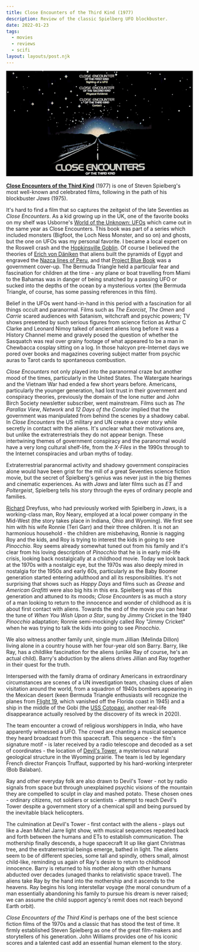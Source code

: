 ```yaml
---
title: Close Encounters of the Third Kind (1977)
description: Review of the classic Spielberg UFO blockbuster.
date: 2022-01-23
tags:
  - movies
  - reviews
  - scifi
layout: layouts/post.njk
---
```


![Close Encounters](/img/close-encounters-poster.jpg)

**[Close Encounters of the Third Kind](https://www.imdb.com/title/tt0075860/)** (1977) is one of Steven Spielberg's most well-known and celebrated films, following in the path of his blockbuster *Jaws* (1975).

It's hard to find a film that so captures the zeitgeist of the late Seventies as *Close Encounters*. As a kid growing up in the UK, one of the favorite books on my shelf was Usborne's [World of the Unknown: UFOs](https://wearethemutants.com/2018/07/17/usbornes-world-of-the-unknown-ufos-1977/) which came out in the same year as Close Encounters. This book was part of a series which included monsters (Bigfoot, the Loch Ness Monster, and so on) and ghosts, but the one on UFOs was my personal favorite. I became a local expert on the Roswell crash and the [Hopkinsville Goblin](https://en.wikipedia.org/wiki/Kelly%E2%80%93Hopkinsville_encounter). Of course I believed the theories of [Erich von Däniken](https://en.wikipedia.org/wiki/Erich_von_D%C3%A4niken) that aliens built the pyramids of Egypt and engraved the [Nazca lines of Peru](https://en.wikipedia.org/wiki/Nazca_Lines), and that [Project Blue Book](https://en.wikipedia.org/wiki/Project_Blue_Book) was a government cover-up. The Bermuda Triangle held a particular fear and fascination for children at the time - any plane or boat travelling from Miami to the Bahamas was in danger of being snatched by a passing UFO or sucked into the depths of the ocean by a mysterious vortex (the Bermuda Triangle, of course, has some passing references in this film).

Belief in the UFOs went hand-in-hand in this period with a fascination for all things occult and paranormal. Films such as *The Exorcist*, *The Omen* and *Carrie* scared audiences with Satanism, witchcraft and psychic powers; TV shows presented by such serious figures from science fiction as Arthur C Clarke and Leonard Nimoy talked of ancient aliens long before it was a History Channel meme and gravely posed the question of whether the Sasquatch was real over grainy footage of what appeared to be a man in Chewbacca cosplay sitting on a log. In those halcyon pre-Internet days we pored over books and magazines covering subject matter from psychic auras to Tarot cards to spontaneous combustion.

*Close Encounters* not only played into the paranormal craze but another mood of the times, particularly in the United States. The Watergate hearings and the Vietnam War had ended a few short years before. Americans, particularly the younger generation, had lost trust in their government and conspiracy theories, previously the domain of the lone nutter and John Birch Society newsletter subscriber, went mainstream. Films such as *The Parallax View*, *Network* and *12 Days of the Condor* implied that the government was manipulated from behind the scenes by a shadowy cabal. In *Close Encounters* the US military and UN create a cover story while secretly in contact with the aliens. It's unclear what their motivations are, but unlike the extraterrestrials they do not appear benign. These intertwining themes of government conspiracy and the paranormal would have a very long cultural shelf-life, from the *X-Files* in the 1990s through to the Internet conspiracies and urban myths of today.

Extraterrestrial paranormal activity and shadowy government conspiracies alone would have been grist for the mill of a great Seventies science fiction movie, but the secret of Spielberg's genius was never just in the big themes and cinematic experiences. As with *Jaws* and later films such as *ET* and *Poltergeist*, Spielberg tells his story through the eyes of ordinary people and families.

[Richard](Richard) Dreyfuss, who had previously worked with Spielberg in *Jaws*, is a working-class man, Roy Neary, employed at a local power company in the Mid-West (the story takes place in Indiana, Ohio and Wyoming). We first see him with his wife Ronnie (Teri Garr) and their three children. It is not an harmonious household - the children are misbehaving, Ronnie is nagging Roy and the kids, and Roy is trying to interest the kids in going to see *Pinocchio*. Roy seems already somewhat tuned out from his family and it's clear from his loving description of *Pinocchio* that he is in early mid-life crisis, looking back nostalgically at a childhood movie. Today we look back at the 1970s with a nostalgic eye, but the 1970s was also deeply mired in nostalgia for the 1950s and early 60s, particularly as the Baby Boomer generation started entering adulthood and all its responsibilities. It's not surprising that shows such as *Happy Days* and films such as *Grease* and *American Grafitti* were also big hits in this era. Spielberg was of this generation and attuned to its moods; *Close Encounters* is as much a story of a man looking to return to the innocence and wonder of childhood as it is about first contact with aliens. Towards the end of the movie you can hear the tune of *When You Wish Upon a Star*, sung by Jimmy Cricket in the 1940 *Pinocchio* adaptation; Ronnie semi-mockingly called Roy "Jimmy Cricket" when he was trying to talk the kids into going to see *Pinocchio*.

We also witness another family unit, single mum Jillian (Melinda Dillon) living alone in a country house with her four-year old son Barry. Barry, like Ray, has a childlike fascination for the aliens (unlike Ray of course, he's an actual child). Barry's abduction by the aliens drives Jillian and Ray together in their quest for the truth.

Interspersed with the family drama of ordinary Americans in extraordinary circumstances are scenes of a UN investigation team, chasing clues of alien visitation around the world, from a squadron of 1940s bombers appearing in the Mexican desert (keen Bermuda Triangle enthusiasts will recognize the planes from [Flight 19](https://en.wikipedia.org/wiki/Flight_19), which vanished off the Florida coast in 1945) and a ship in the middle of the Gobi (the [USS Cotopaxi](https://en.wikipedia.org/wiki/SS_Cotopaxi), another real-life disappearance actually resolved by the discovery of its wreck in 2020).

The team encounter a crowd of religious worshippers in India, who have apparently witnessed a UFO. The crowd are chanting a musical sequence they heard broadcast from this spacecraft. This sequence - the film's signature motif - is later received by a radio telescope and decoded as a set of coordinates - the location of [Devil's Tower](https://en.wikipedia.org/wiki/Devils_Tower), a mysterious natural geological structure in the Wyoming prairie. The team is led by legendary French director François Truffaut, supported by his hard-working interpreter (Bob Balaban).

Ray and other everyday folk are also drawn to Devil's Tower - not by radio signals from space but through unexplained psychic visions of the mountain they are compelled to sculpt in clay and mashed potato. These chosen ones - ordinary citizens, not soldiers or scientists - attempt to reach Devil's Tower despite a government story of a chemical spill and being pursued by the inevitable black helicopters.

The culmination at Devil's Tower - first contact with the aliens - plays out like a Jean Michel Jarre light show, with musical sequences repeated back and forth between the humans and ETs to establish communication. The mothership finally descends, a huge spacecraft lit up like giant Christmas tree, and the extraterrestrial beings emerge, bathed in light. The aliens seem to be of different species, some tall and spindly, others small, almost child-like, reminding us again of Ray's desire to return to childhood innocence. Barry is returned to his mother along with other humans abducted over decades (unaged thanks to relativistic space travel). The aliens take Ray by the hand into the mothership and it ascends to the heavens. Ray begins his long interstellar voyage (the moral conundrum of a man essentially abandoning his family to pursue his dream is never raised; we can assume the child support agency's remit does not reach beyond Earth orbit).

*Close Encounters of the Third Kind* is perhaps one of the best science fiction films of the 1970s and a classic that has stood the test of time. It firmly established Steven Spielberg as one of the great film-makers and storytellers of his generation. John Williams provides one of his iconic scores and a talented cast add an essential human element to the story.

